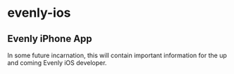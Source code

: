 evenly-ios
==========

Evenly iPhone App
-----------------

In some future incarnation, this will contain important information for the up and coming Evenly iOS developer.
